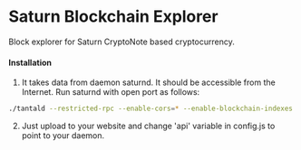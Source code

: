 # Saturn Blockchain Explorer
Block explorer for Saturn CryptoNote based cryptocurrency.

#### Installation

1) It takes data from daemon saturnd. It should be accessible from the Internet. Run saturnd with open port as follows:
```bash
./tantald --restricted-rpc --enable-cors=* --enable-blockchain-indexes --rpc-bind-ip=0.0.0.0 --rpc-bind-port=37832
```
2) Just upload to your website and change 'api' variable in config.js to point to your daemon.
